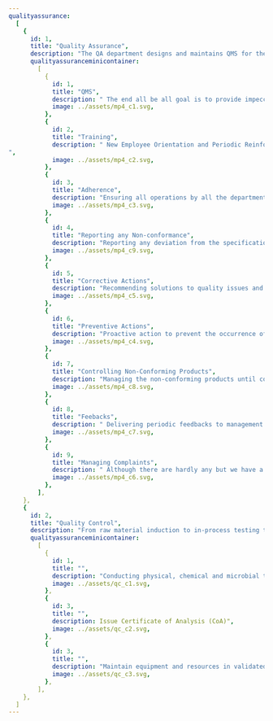 ```yaml
---
qualityassurance:
  [
    {
      id: 1,
      title: "Quality Assurance",
      description: "The QA department designs and maintains QMS for the company. It identifies the general and specific issues of the organisation and is involved in continuous improvement through preventive and corrective actions. While conducting stringent audits periodically, it enables the comprehensive, adequate and effective implementation of the QMS.",
      qualityassuranceminicontainer:
        [
          {
            id: 1,
            title: "QMS",
            description: " The end all be all goal is to provide impeccable quality and the quality management system (QMS) helps achieve that goal.",
            image: ../assets/mp4_c1.svg,
          },
          {
            id: 2,
            title: "Training",
            description: " New Employee Orientation and Periodic Reinforcement Trainings provided to get everyone well versed with the system.
",
            image: ../assets/mp4_c2.svg,
          },
          {
            id: 3,
            title: "Adherence",
            description: "Ensuring all operations by all the departments.",
            image: ../assets/mp4_c3.svg,
          },
          {
            id: 4,
            title: "Reporting any Non-conformance",
            description: "Reporting any deviation from the specifications.",
            image: ../assets/mp4_c9.svg,
          },
          {
            id: 5,
            title: "Corrective Actions",
            description: "Recommending solutions to quality issues and following up said issues to resolution",
            image: ../assets/mp4_c5.svg,
          },
          {
            id: 6,
            title: "Preventive Actions",
            description: "Proactive action to prevent the occurrence of quality issues",
            image: ../assets/mp4_c4.svg,
          },
          {
            id: 7,
            title: "Controlling Non-Conforming Products",
            description: "Managing the non-conforming products until corrective action.",
            image: ../assets/mp4_c8.svg,
          },
          {
            id: 8,
            title: "Feebacks",
            description: " Delivering periodic feedbacks to management on quality status.",
            image: ../assets/mp4_c7.svg,
          },
          {
            id: 9,
            title: "Managing Complaints",
            description: " Although there are hardly any but we have a department to take care of those too.",
            image: ../assets/mp4_c6.svg,
          },
        ],
    },
    {
      id: 2,
      title: "Quality Control",
      description: "From raw material induction to in-process testing to finished product testing, Quality Control department plays an important role at every stage of the product life cycle. The identity, purity, stability and potency of the products is established and ensured through rigorous adherence to predetermined specifications of globally approved Pharmacopeia (USP, BP and IP).",
      qualityassuranceminicontainer:
        [
          {
            id: 1,
            title: "",
            description: "Conducting physical, chemical and microbial tests on materials and products",
            image: ../assets/qc_c1.svg,
          },
          {
            id: 3,
            title: "",
            description: Issue Certificate of Analysis (CoA)",
            image: ../assets/qc_c2.svg,
          },
          {
            id: 3,
            title: "",
            description: "Maintain equipment and resources in validated/qualified status",
            image: ../assets/qc_c3.svg,
          },
        ],
    },
  ]
---
```

